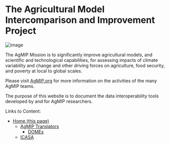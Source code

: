 # The Agricultural Model Intercomparison and Improvement Project

![image](https://raw.githubusercontent.com/agmip/agmip.github.io/master/docs/images/AgMIP_logo.png)

The AgMIP Mission is to significantly improve agricultural models, and scientific and technological capabilities, for assessing impacts of climate variability and change and other driving forces on agriculture, food security, and poverty at local to global scales. 

Please visit [AgMIP.org](https://agmip.org/) for more information on the activities of the many AgMIP teams.

The purpose of this website is to document the data interoperability tools developed by and for AgMIP researchers.

Links to Content:

- [Home (this page)](https://agmip.github.io/)
  - [AgMIP Translators](AgMIP_translators.md)
    - [DOMEs](DOME.md)
  - [ICASA](ICASA.md)
